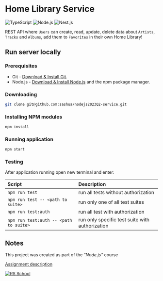 # Home Library Service

![TypeScript](https://img.shields.io/badge/TypeScript-3178C6?logo=typescript&logoColor=fff)
![Node.js](https://img.shields.io/badge/Node.js-272727?logo=nodedotjs&logoColor=339933)
![Nest.js](https://img.shields.io/badge/Nest.js-101010?logo=nestjs&logoColor=E0234E)

REST API where `Users` can create, read, update, delete data about `Artists`, `Tracks` and `Albums`, add them to `Favorites` in their own Home Library!

## Run server locally

### Prerequisites

- Git - [Download & Install Git](https://git-scm.com/downloads).
- Node.js - [Download & Install Node.js](https://nodejs.org/en/download/) and the npm package manager.

### Downloading

```sh
git clone git@github.com:sashua/nodejs2023Q2-service.git
```

### Installing NPM modules

```sh
npm install
```

### Running application

```sh
npm start
```

### Testing

After application running open new terminal and enter:

| Script                                 | Description                                     |
| :------------------------------------- | :---------------------------------------------- |
| `npm run test`                         | run all tests without authorization             |
| `npm run test -- <path to suite>`      | run only one of all test suites                 |
| `npm run test:auth`                    | run all test with authorization                 |
| `npm run test:auth -- <path to suite>` | run only specific test suite with authorization |

## Notes

This project was created as part of the _"Node.js"_ course

[Assignment description](https://github.com/AlreadyBored/nodejs-assignments/blob/main/assignments/rest-service/assignment.md)

[![RS School](https://img.shields.io/badge/RS_School-Node.js_2023Q2-F8E856?style=flat)](https://rs.school)

